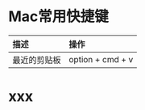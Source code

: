# Mac常用快捷键
| 描述         | 操作             |
| :----------- | :--------------- |
| 最近的剪贴板 | option + cmd + v |

# xxx